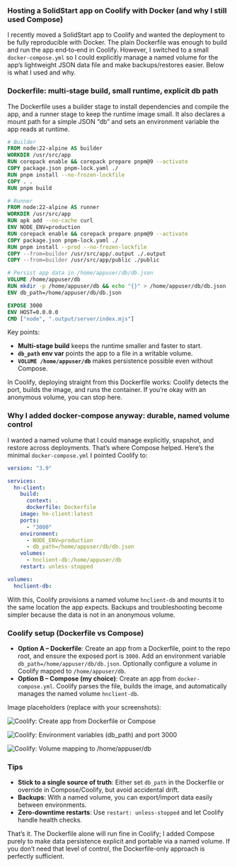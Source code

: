### Hosting a SolidStart app on Coolify with Docker (and why I still used Compose)

I recently moved a SolidStart app to Coolify and wanted the deployment to be fully reproducible with Docker. The plain Dockerfile was enough to build and run the app end‑to‑end in Coolify. However, I switched to a small `docker-compose.yml` so I could explicitly manage a named volume for the app’s lightweight JSON data file and make backups/restores easier. Below is what I used and why.

### Dockerfile: multi‑stage build, small runtime, explicit db path

The Dockerfile uses a builder stage to install dependencies and compile the app, and a runner stage to keep the runtime image small. It also declares a mount path for a simple JSON “db” and sets an environment variable the app reads at runtime.

```dockerfile
# Builder
FROM node:22-alpine AS builder
WORKDIR /usr/src/app
RUN corepack enable && corepack prepare pnpm@9 --activate
COPY package.json pnpm-lock.yaml ./
RUN pnpm install --no-frozen-lockfile
COPY . .
RUN pnpm build

# Runner
FROM node:22-alpine AS runner
WORKDIR /usr/src/app
RUN apk add --no-cache curl
ENV NODE_ENV=production
RUN corepack enable && corepack prepare pnpm@9 --activate
COPY package.json pnpm-lock.yaml ./
RUN pnpm install --prod --no-frozen-lockfile
COPY --from=builder /usr/src/app/.output ./.output
COPY --from=builder /usr/src/app/public ./public

# Persist app data in /home/appuser/db/db.json
VOLUME /home/appuser/db
RUN mkdir -p /home/appuser/db && echo "{}" > /home/appuser/db/db.json
ENV db_path=/home/appuser/db/db.json

EXPOSE 3000
ENV HOST=0.0.0.0
CMD ["node", ".output/server/index.mjs"]
```

Key points:

- **Multi‑stage build** keeps the runtime smaller and faster to start.
- **`db_path` env var** points the app to a file in a writable volume.
- **`VOLUME /home/appuser/db`** makes persistence possible even without Compose.

In Coolify, deploying straight from this Dockerfile works: Coolify detects the port, builds the image, and runs the container. If you’re okay with an anonymous volume, you can stop here.

### Why I added docker‑compose anyway: durable, named volume control

I wanted a named volume that I could manage explicitly, snapshot, and restore across deployments. That’s where Compose helped. Here’s the minimal `docker-compose.yml` I pointed Coolify to:

```yaml
version: "3.9"

services:
  hn-client:
    build:
      context: .
      dockerfile: Dockerfile
    image: hn-client:latest
    ports:
      - "3000"
    environment:
      - NODE_ENV=production
      - db_path=/home/appuser/db/db.json
    volumes:
      - hnclient-db:/home/appuser/db
    restart: unless-stopped

volumes:
  hnclient-db:
```

With this, Coolify provisions a named volume `hnclient-db` and mounts it to the same location the app expects. Backups and troubleshooting become simpler because the data is not in an anonymous volume.

### Coolify setup (Dockerfile vs Compose)

- **Option A – Dockerfile**: Create an app from a Dockerfile, point to the repo root, and ensure the exposed port is `3000`. Add an environment variable `db_path=/home/appuser/db/db.json`. Optionally configure a volume in Coolify mapped to `/home/appuser/db`.
- **Option B – Compose (my choice)**: Create an app from `docker-compose.yml`. Coolify parses the file, builds the image, and automatically manages the named volume `hnclient-db`.

Image placeholders (replace with your screenshots):

![Coolify: Create app from Dockerfile or Compose](https://placehold.co/1200x630?text=Coolify+Create+App)

![Coolify: Environment variables (db_path) and port 3000](https://placehold.co/1200x630?text=Coolify+Env+%26+Ports)

![Coolify: Volume mapping to /home/appuser/db](https://placehold.co/1200x630?text=Coolify+Volume+Mapping)

### Tips

- **Stick to a single source of truth**: Either set `db_path` in the Dockerfile or override in Compose/Coolify, but avoid accidental drift.
- **Backups**: With a named volume, you can export/import data easily between environments.
- **Zero‑downtime restarts**: Use `restart: unless-stopped` and let Coolify handle health checks.

That’s it. The Dockerfile alone will run fine in Coolify; I added Compose purely to make data persistence explicit and portable via a named volume. If you don’t need that level of control, the Dockerfile-only approach is perfectly sufficient.
